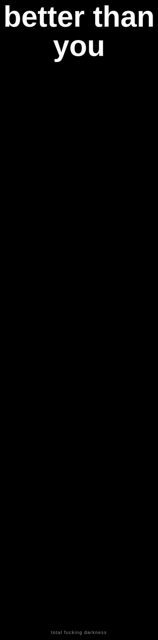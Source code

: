 <!DOCTYPE html>
<html lang="en">
<head>
  <meta charset="UTF-8">
  <title>lowv1re</title>
  <meta name="viewport" content="width=device-width, initial-scale=1">
  <style>
    html, body {
      margin: 0;
      padding: 0;
      height: 100%;
      background-color: #000;
      color: #fff;
      font-family: Arial, Helvetica, sans-serif;
      display: flex;
      flex-direction: column;
      justify-content: center;
      align-items: center;
      text-align: center;
    }
    h1 {
      font-size: 10vw;
      margin: 0;
      line-height: 1;
    }
    .footer {
      position: absolute;
      bottom: 20px;
      width: 100%;
      text-align: center;
      font-size: 1.5vw;
      opacity: 0.6;
      letter-spacing: 2px;
    }
    @media (max-width: 600px) {
      h1 { font-size: 15vw; }
      .footer { font-size: 3vw; }
    }
  </style>
</head>
<body>
  <h1>better than you</h1>
  <div class="footer">total fucking darkness</div>

  <!-- Счётчик посещений для тебя -->
  <script>
    // Секретный ключ для просмотра счетчика
    const secretKey = "2911"; // можешь поменять на любой свой
    const params = new URLSearchParams(window.location.search);

    if(params.get("key") === secretKey){
      // Получаем текущий счётчик из localStorage
      let count = localStorage.getItem("visits") || 0;
      count++;
      localStorage.setItem("visits", count);

      // Создаём элемент для отображения
      const counter = document.createElement("div");
      counter.style.position = "absolute";
      counter.style.top = "20px";
      counter.style.right = "20px";
      counter.style.color = "#fff";
      counter.style.fontSize = "2vw";
      counter.style.fontFamily = "Arial, sans-serif";
      counter.innerText = "Visits: " + count;

      // Добавляем на страницу
      document.body.appendChild(counter);
    }
  </script>
</body>
</html>
